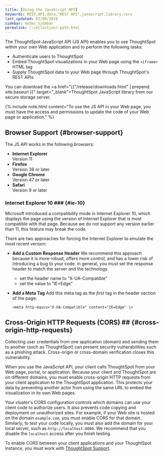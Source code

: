 ```yaml
---
title: [Using the JavaScript API]
keywords: REST,API,data,"REST API",javascript,library,cors
last_updated: 07/09/2019
sidebar: mydoc_sidebar
permalink: /:collection/:path.html
---
```

The ThoughtSpot JavaScript API (JS API) enables you to use ThoughtSpot
within your own Web application and to perform the following tasks:

-   Authenticate users to ThoughtSpot
-   Embed ThoughtSpot visualizations in your Web page using the `<iframe>` HTML tag
-   Supply ThoughtSpot data to your Web page through ThoughtSpot's REST APIs

You can download the <a href="{{"/release/downloads.html" | prepend: site.baseurl }}" target="_blank">ThoughtSpot JavaScript library</a> from our secure storage server.

{% include note.html content="To use the JS API in your Web page, you must have the access and permissions to
update the code of your Web page or application." %}

## Browser Support {#browser-support}

The JS API works in the following browsers:

- **Internet Explorer**<br>Version 11
- **Firefox**<br>Version 38 or later
- **Google Chrome**<br>Version 47 or later
- **Safari**<br>Version 9 or later

### Internet Explorer 10 ### {#ie-10}

Microsoft introduced a compatibility mode in Internet Explorer 10, which
displays the page using the version of Internet Explorer that is most
compatible with that page. Because we do not support any version earlier than 11,
this feature may break the code.

There are two approaches for forcing the Internet Explorer to emulate the most recent version:

- **Add a Custom Response Header**
    We recommend this approach because it is more robust, offers more
    control, and has a lower risk of introducing a bug to your code. in general,
    you must set the response header to match the server and the technology.
    * set the header name to "X-UA-Compatible"
    * set the value to "IE=Edge"

- **Add a Meta Tag**
    Add this meta tag as the _first_ tag in the header section of the page:

    ```<meta http-equiv="X-UA-Compatible" content="IE=Edge" \>```

## Cross-Origin HTTP Requests (CORS) ## {#cross-origin-http-requests}

Collecting user credentials from one application (domain) and sending them to
another (such as ThoughtSpot) can present security vulnerabilities such as a
phishing attack. Cross-origin or cross-domain verification closes this vulnerability.

When you use the JavaScript API, your client calls ThoughtSpot from your Web
page, portal, or application. Because your client and ThoughtSpot are on different
domains, you must enable cross-origin HTTP requests from your client application
to the ThoughtSpot application. This protects your data by preventing another actor
from using the same URL to embed the visualization in its own Web pages.

Your cluster's CORS configuration controls which domains can use your
client code to authorize users. It also prevents code copying and deployment on
unauthorized sites.  For example, if your Web site is hosted on
the domain `example.com`, you must enable CORS for that domain. Similarly, to
test your code locally, you must also add the domain for your
local server, such as `http://localhost:8080`. We recommend that you disable the
`localhost` access after you finish testing.

To enable CORS between your client applications and your ThoughtSpot instance,
you must work with <a href="mailto:support@thoughtspot.com">ThoughtSpot
Support</a>.
